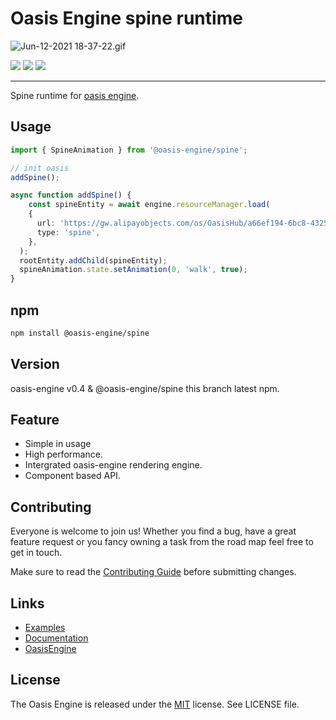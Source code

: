 

# Oasis Engine spine runtime
![Jun-12-2021 18-37-22.gif](https://gw.alipayobjects.com/mdn/mybank_yul/afts/img/A*am1ySYTDBQAAAAAAAAAAAAAAARQnAQ)


![](https://img.shields.io/npm/v/@oasis-engine/spine#id=QfHW0&originHeight=20&originWidth=80&originalType=binary&ratio=1&status=done&style=none)
![](https://img.shields.io/bundlephobia/minzip/@oasis-engine/spine#id=yUnp4&originHeight=20&originWidth=144&originalType=binary&ratio=1&status=done&style=none)
![](https://img.shields.io/npm/dm/@oasis-engine/spine#id=lqs8U&originHeight=20&originWidth=134&originalType=binary&ratio=1&status=done&style=none)

---



Spine runtime for [oasis engine](https://github.com/oasis-engine/engine).
## 
## Usage


```typescript
import { SpineAnimation } from '@oasis-engine/spine';

// init oasis
addSpine();

async function addSpine() {
	const spineEntity = await engine.resourceManager.load(
    {
      url: 'https://gw.alipayobjects.com/os/OasisHub/a66ef194-6bc8-4325-9a59-6ea9097225b1/1620888427489.json',
      type: 'spine',
    },
  );
  rootEntity.addChild(spineEntity);
  spineAnimation.state.setAnimation(0, 'walk', true);
}
```


## npm
```sh
npm install @oasis-engine/spine
```




## Version
oasis-engine v0.4 & @oasis-engine/spine this branch latest npm.


## Feature

- Simple in usage
- High performance.
- Intergrated oasis-engine rendering engine.
- Component based API.



## Contributing
Everyone is welcome to join us! Whether you find a bug, have a great feature request or you fancy owning a task from the road map feel free to get in touch.
​

Make sure to read the [Contributing Guide](.github/HOW_TO_CONTRIBUTE.md) before submitting changes.


## Links

- [Examples](https://oasisengine.cn/0.3/examples#spine)
- [Documentation](https://oasisengine.cn/0.3/docs/spine-cn#gatsby-focus-wrapper)
- [OasisEngine](https://oasisengine.cn/)



## License


The Oasis Engine is released under the [MIT](https://opensource.org/licenses/MIT) license. See LICENSE file.
